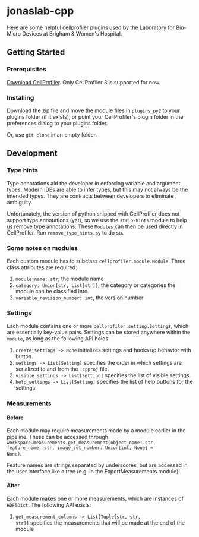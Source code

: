 # jonaslab-cpp

Here are some helpful cellprofiler plugins used by the Laboratory for Bio-Micro Devices at Brigham & Women's Hospital.

## Getting Started

### Prerequisites

[Download CellProfiler](https://cellprofiler.org/releases/). Only CellProfiler 3 is supported for now.
 
### Installing

Download the zip file and move the module files in <code>plugins_py2</code> to your plugins folder (if it exists), or point your CellProfiler's plugin folder in the preferences dialog to your plugins folder.

Or, use <code>git clone</code> in an empty folder.

## Development

### Type hints

Type annotations aid the developer in enforcing variable and argument types. Modern IDEs are able to infer types, but this may not always be the intended types. They are contracts between developers to eliminate ambiguity.

Unfortunately, the version of python shipped with CellProfiler does not support type annotations (yet), so we use the <code>strip-hints</code> module to help us remove type annotations. These <code>Modules</code> can then be used directly in CellProfiler. Run <code>remove_type_hints.py</code> to do so.

### Some notes on modules

Each custom module has to subclass <code>cellprofiler.module.Module</code>. Three class attributes are required:
1. <code>module_name: str</code>, the module name
2. <code>category: Union\[str, List\[str\]\]</code>, the category or categories the module can be classified into
3. <code>variable_revision_number: int</code>, the version number

### Settings

Each module contains one or more <code>cellprofiler.setting.Setting</code>s, which are essentially key-value pairs. Settings can be stored anywhere within the <code>module</code>, as long as the following API holds:
1. <code>create_settings -> None</code> initializes settings and hooks up behavior with button.
2. <code>settings -> List\[Setting\]</code> specifies the order in which settings are serialized to and from the <code>.cpproj</code> file.
3. <code>visible_settings -> List\[Setting\]</code> specifies the list of visible settings.
4. <code>help_settings -> List\[Setting\]</code> specifies the list of help buttons for the settings.


### Measurements

#### Before

Each module may require measurements made by a module earlier in the pipeline. These can be accessed through <code>workspace.measurements.get_measurement(object_name: str, feature_name: str, image_set_number: Union\[int, None\] = None)</code>. 

Feature names are strings separated by underscores, but are accessed in the user interface like a tree (e.g. in the ExportMeasurements module). 

#### After

Each module makes one or more measurements, which are instances of <code>HDF5Dict</code>. The following API exists:
1. <code>get_measurement_columns -> List\[Tuple\[str, str, str\]\]</code> specifies the measurements that will be made at the end of the module
